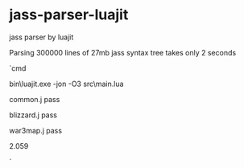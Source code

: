 # jass-parser-luajit
jass parser by luajit



Parsing 300000 lines of 27mb jass syntax tree takes only 2 seconds

`cmd

bin\luajit.exe -jon -O3 src\main.lua

common.j pass

blizzard.j pass

war3map.j pass

2.059

`
